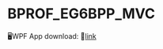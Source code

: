 # BPROF_EG6BPP_MVC
🖥WPF App download:
💾[link](https://drive.google.com/file/d/1IOupGyQoAgV2QJ4j4DPvv16soaIDwR5i/view?usp=sharing)

